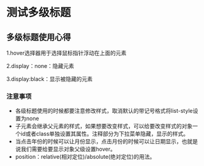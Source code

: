 # 测试多级标题

## 多级标题使用心得

1.hover选择器用于选择鼠标指针浮动在上面的元素

2.display：none：隐藏元素

3.display:black：显示被隐藏的元素

### 注意事项

* 各级标题使用的时候都要注意修改样式，取消默认的带记号格式将list-style设置为none
* 子元素会继承父元素的样式，如果想要改变样式，可以给要改变样式的对象一个id或者class单独设置其属性。注释部分为下拉菜单隐藏，显示的样式。
* 当点击年份的时候可以让月份显示，点击月份的时候可以让日期显示，也就是说我们需要给要显示对象父级设置hover。
* position：relative(相对定位)/absolute(绝对定位)的用法。